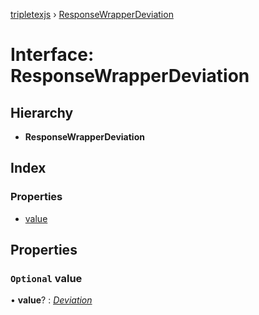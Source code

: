 [tripletexjs](../README.md) › [ResponseWrapperDeviation](responsewrapperdeviation.md)

# Interface: ResponseWrapperDeviation

## Hierarchy

* **ResponseWrapperDeviation**

## Index

### Properties

* [value](responsewrapperdeviation.md#optional-value)

## Properties

### `Optional` value

• **value**? : *[Deviation](../modules/deviation.md)*
